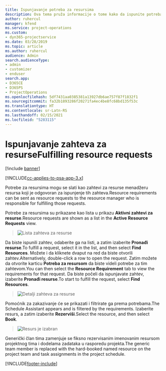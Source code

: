 ```yaml
---
title: Ispunjavanje potreba za resursima
description: Ova tema pruža informacije o tome kako da ispunite potreba za resursima.
author: ruhercul
manager: kfend
ms.service: project-operations
ms.custom:
- dyn365-projectservice
ms.date: 03/28/2019
ms.topic: article
ms.author: ruhercul
audience: Admin
search.audienceType:
- admin
- customizer
- enduser
search.app:
- D365CE
- D365PS
- ProjectOperations
ms.openlocfilehash: 5df7431aa0385381a13927db6ae757f87f1832f1
ms.sourcegitcommit: fa32b1893286f20271fa4ec4be8fc68bd135f53c
ms.translationtype: HT
ms.contentlocale: sr-Latn-RS
ms.lasthandoff: 02/15/2021
ms.locfileid: "5283115"
---
```

# <a name="fulfilling-resource-requests"></a><span data-ttu-id="1ff89-103">Ispunjavanje zahteva za resurse</span><span class="sxs-lookup"><span data-stu-id="1ff89-103">Fulfilling resource requests</span></span>

[!include [banner](../includes/psa-now-project-operations.md)]

[!INCLUDE[cc-applies-to-psa-app-3.x](../includes/cc-applies-to-psa-app-3x.md)]

<span data-ttu-id="1ff89-104">Potrebe za resursima mogu se slati kao zahtevi za resurse menadžeru resursa koji je odgovoran za ispunjenje tih zahteva.</span><span class="sxs-lookup"><span data-stu-id="1ff89-104">Resource requirements can be sent as resource requests to the resource manager who is responsible for fulfilling those requests.</span></span>

<span data-ttu-id="1ff89-105">Potrebe za resursima su prikazane kao lista u prikazu **Aktivni zahtevi za resurse**.</span><span class="sxs-lookup"><span data-stu-id="1ff89-105">Resource requests are shown as a list in the **Active Resource Requests** view.</span></span>

> ![Lista zahteva za resurse](media/Resource-Management-image59.png)

<span data-ttu-id="1ff89-107">Da biste ispunili zahtev, odaberite ga na listi, a zatim izaberite **Pronađi resurse**.</span><span class="sxs-lookup"><span data-stu-id="1ff89-107">To fulfill a request, select it in the list, and then select **Find Resources**.</span></span> <span data-ttu-id="1ff89-108">Možete i da kliknete dvaput na red da biste otvorili zahtev.</span><span class="sxs-lookup"><span data-stu-id="1ff89-108">Alternatively, double-click a row to open the request.</span></span> <span data-ttu-id="1ff89-109">Zatim možete da otvorite karticu **Potreba za resursom** da biste videli potrebe za tim zahtevom.</span><span class="sxs-lookup"><span data-stu-id="1ff89-109">You can then select the **Resource Requirement** tab to view the requirements for that request.</span></span> <span data-ttu-id="1ff89-110">Da biste počeli da ispunjavate zahtev, izaberite **Pronađi resurse**.</span><span class="sxs-lookup"><span data-stu-id="1ff89-110">To start to fulfill the request, select **Find Resources**.</span></span>

> ![Detalji zahteva za resurse](media/Resource-Management-image60.png)

<span data-ttu-id="1ff89-112">Pomoćnik za zakazivanje će se prikazati i filtrirate ga prema potrebama.</span><span class="sxs-lookup"><span data-stu-id="1ff89-112">The Schedule Assistant appears and is filtered by the requirements.</span></span> <span data-ttu-id="1ff89-113">Izaberite resurs, a zatim izaberite **Rezerviši**.</span><span class="sxs-lookup"><span data-stu-id="1ff89-113">Select the resource, and then select **Book**.</span></span>

> ![Resurs je izabran](media/Resource-Management-image61.png)

<span data-ttu-id="1ff89-115">Generički član tima zamenjuje se fiksno rezervisanim imenovanim resursom projektnog tima i dodelama zadataka u rasporedu projekta.</span><span class="sxs-lookup"><span data-stu-id="1ff89-115">The generic team member is replaced with the hard-booked named resource on the project team and task assignments in the project schedule.</span></span>


[!INCLUDE[footer-include](../includes/footer-banner.md)]